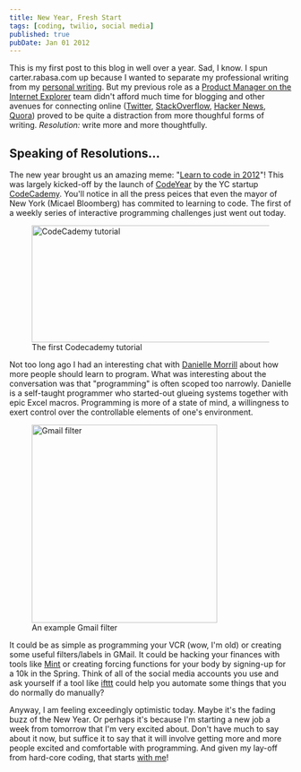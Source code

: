 ```yaml
---
title: New Year, Fresh Start
tags: [coding, twilio, social media]
published: true
pubDate: Jan 01 2012
---
```


This is my first post to this blog in well over a year. Sad, I know. I spun carter.rabasa.com up because I wanted to separate my professional writing from my [personal writing][1]. But my previous role as a [Product Manager on the Internet Explorer][2] team didn't afford much time for blogging and other avenues for connecting online ([Twitter][], [StackOverflow][], [Hacker News][], [Quora][]) proved to be quite a distraction from more thoughful forms of writing. _Resolution:_ write more and more thoughtfully.

## Speaking of Resolutions...

The new year brought us an amazing meme: "[Learn to code in 2012][3]"! This was largely kicked-off by the launch of [CodeYear][] by the YC startup [CodeCademy][]. You'll notice in all the press peices that even the mayor of New York (Micael Bloomberg) has commited to learning to code. The first of a weekly series of interactive programming challenges just went out today.

<figure>
  <img src="/images/2012-01-09-codecademy.png" alt="CodeCademy tutorial" height="209" width="550"/>
  <figcaption>The first Codecademy tutorial</figcaption>
</figure>

Not too long ago I had an interesting chat with [Danielle Morrill][4] about how more people should learn to program. What was interesting about the conversation was that "programming" is often scoped too narrowly. Danielle is a self-taught programmer who started-out glueing systems together with epic Excel macros. Programming is more of a state of mind, a willingness to exert control over the controllable elements of one's environment.

<figure>
  <img src="/images/2012-01-09-gmail-filter.png" alt="Gmail filter" height="354" width="331"/>
  <figcaption>An example Gmail filter</figcaption>
</figure>

It could be as simple as programming your VCR (wow, I'm old) or creating some useful filters/labels in GMail. It could be hacking your finances with tools like [Mint][] or creating forcing functions for your body by signing-up for a 10k in the Spring. Think of all of the social media accounts you use and ask yourself if a tool like [ifttt][] could help you automate some things that you do normally do manually?

Anyway, I am feeling exceedingly optimistic today. Maybe it's the fading buzz of the New Year. Or perhaps it's because I'm starting a new job a week from tomorrow that I'm very excited about. Don't have much to say about it now, but suffice it to say that it will involve getting more and more people excited and comfortable with programming. And given my lay-off from hard-core coding, that starts [with me][5]!

[1]: http://cubanlinks.org
[2]: http://windowsteamblog.com/members/crabasa/
[3]: https://www.google.com/search?sourceid=chrome&ie=UTF-8&q=learn+to+code+2012
[4]: http://www.daniellemorrill.com
[5]: http://github.com/crabasa
[twitter]: http://twitter.com/carterrabasa
[stackoverflow]: http://stackoverflow.com/users/476286/carter-rabasa
[hacker news]: http://news.ycombinator.com/user?id=crabasa
[quora]: http://www.quora.com/Carter-Rabasa
[ifttt]: http://ifttt.com/wtf
[codecademy]: http://codecademy.com
[codeyear]: http://codeyear.com
[mint]: http://mint.com

